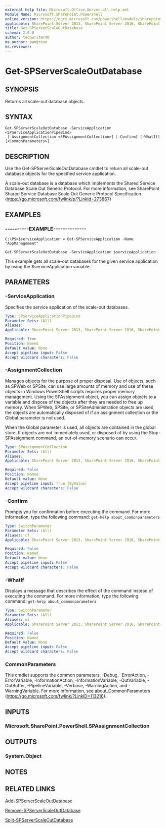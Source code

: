 ```yaml
---
external help file: Microsoft.Office.Server.dll-help.xml
Module Name: Microsoft.SharePoint.Powershell
online version: https://docs.microsoft.com/powershell/module/sharepoint-server/get-spserverscaleoutdatabase
applicable: SharePoint Server 2013, SharePoint Server 2016, SharePoint Server 2019
title: Get-SPServerScaleOutDatabase
schema: 2.0.0
author: techwriter40
ms.author: pamgreen
ms.reviewer:
---
```


# Get-SPServerScaleOutDatabase

## SYNOPSIS

Returns all scale-out database objects.



## SYNTAX

```
Get-SPServerScaleOutDatabase -ServiceApplication <SPServiceApplicationPipeBind>
 [-AssignmentCollection <SPAssignmentCollection>] [-Confirm] [-WhatIf] [<CommonParameters>]
```

## DESCRIPTION

Use the Get-SPServerScaleOutDatabase cmdlet to return all scale-out database objects for the specified service application.

A scale-out database is a database which implements the Shared Service Database Scale Out Generic Protocol.
For more information, see SharePoint Shared Service Database Scale Out Generic Protocol Specification (https://go.microsoft.com/fwlink/p/?LinkId=273867)




## EXAMPLES

### ----------EXAMPLE-------------- 
```
C:\PS>$serviceApplication = Get-SPServiceApplication -Name "AppManagement"

Get-SPServerScaleOutDatabase -ServiceApplication $serviceApplication
```

This example gets all scale-out databases for the given service application by using the $serviceApplication variable.


## PARAMETERS

### -ServiceApplication

Specifies the service application of the scale-out databases.




```yaml
Type: SPServiceApplicationPipeBind
Parameter Sets: (All)
Aliases: 
Applicable: SharePoint Server 2013, SharePoint Server 2016, SharePoint Server 2019

Required: True
Position: Named
Default value: None
Accept pipeline input: False
Accept wildcard characters: False
```

### -AssignmentCollection

Manages objects for the purpose of proper disposal.
Use of objects, such as SPWeb or SPSite, can use large amounts of memory and use of these objects in Windows PowerShell scripts requires proper memory management.
Using the SPAssignment object, you can assign objects to a variable and dispose of the objects after they are needed to free up memory.
When SPWeb, SPSite, or SPSiteAdministration objects are used, the objects are automatically disposed of if an assignment collection or the Global parameter is not used.

When the Global parameter is used, all objects are contained in the global store.
If objects are not immediately used, or disposed of by using the Stop-SPAssignment command, an out-of-memory scenario can occur.





```yaml
Type: SPAssignmentCollection
Parameter Sets: (All)
Aliases: 
Applicable: SharePoint Server 2013, SharePoint Server 2016, SharePoint Server 2019

Required: False
Position: Named
Default value: None
Accept pipeline input: True (ByValue)
Accept wildcard characters: False
```

### -Confirm

Prompts you for confirmation before executing the command.
For more information, type the following command: `get-help about_commonparameters`




```yaml
Type: SwitchParameter
Parameter Sets: (All)
Aliases: cf
Applicable: SharePoint Server 2013, SharePoint Server 2016, SharePoint Server 2019

Required: False
Position: Named
Default value: None
Accept pipeline input: False
Accept wildcard characters: False
```

### -WhatIf

Displays a message that describes the effect of the command instead of executing the command.
For more information, type the following command: `get-help about_commonparameters`





```yaml
Type: SwitchParameter
Parameter Sets: (All)
Aliases: wi
Applicable: SharePoint Server 2013, SharePoint Server 2016, SharePoint Server 2019

Required: False
Position: Named
Default value: None
Accept pipeline input: False
Accept wildcard characters: False
```

### CommonParameters
This cmdlet supports the common parameters: -Debug, -ErrorAction, -ErrorVariable, -InformationAction, -InformationVariable, -OutVariable, -OutBuffer, -PipelineVariable, -Verbose, -WarningAction, and -WarningVariable. For more information, see about_CommonParameters (https://go.microsoft.com/fwlink/?LinkID=113216).

## INPUTS

### Microsoft.SharePoint.PowerShell.SPAssignmentCollection

## OUTPUTS

### System.Object

## NOTES

## RELATED LINKS

[Add-SPServerScaleOutDatabase](Add-SPServerScaleOutDatabase.md)

[Remove-SPServerScaleOutDatabase](Remove-SPServerScaleOutDatabase.md)

[Split-SPServerScaleOutDatabase](Split-SPServerScaleOutDatabase.md)

